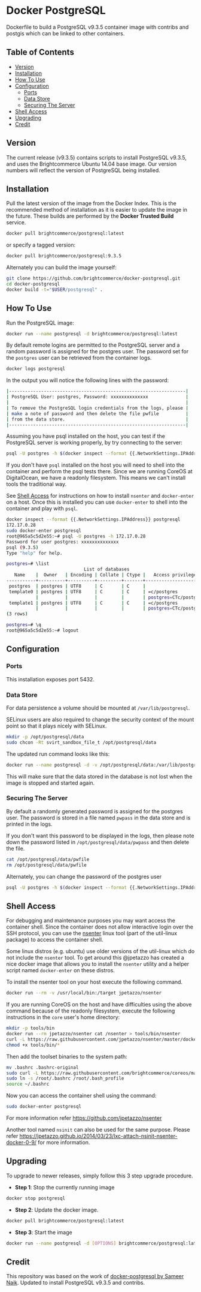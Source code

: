 # Docker PostgreSQL

Dockerfile to build a PostgreSQL v9.3.5 container image with contribs and postgis which can be linked to other containers.

## Table of Contents

- [Version](#version)
- [Installation](#installation)
- [How To Use](#how-to-use)
- [Configuration](#configuration)
    - [Ports](#ports)
    - [Data Store](#data-store)
    - [Securing The Server](#securing-the-server)
- [Shell Access](#shell-access)
- [Upgrading](#upgrading)
- [Credit](#credit)

## Version

The current release (v9.3.5) contains scripts to install PostgreSQL v9.3.5, and uses the Brightcommerce Ubuntu 14.04 base image. Our version numbers will reflect the version of PostgreSQL being installed.

## Installation

Pull the latest version of the image from the Docker Index. This is the recommended method of installation as it is easier to update the image in the future. These builds are performed by the **Docker Trusted Build** service.

``` bash
docker pull brightcommerce/postgresql:latest
```

or specify a tagged version:

``` bash
docker pull brightcommerce/postgresql:9.3.5
```

Alternately you can build the image yourself:

``` bash
git clone https://github.com/brightcommerce/docker-postgresql.git
cd docker-postgresql
docker build -t="$USER/postgresql" .
```

## How To Use

Run the PostgreSQL image:

``` bash
docker run --name postgresql -d brightcommerce/postgresql:latest
```

By default remote logins are permitted to the PostgreSQL server and a random password is assigned for the postgres user. The password set for the `postgres` user can be retrieved from the container logs.

``` bash
docker logs postgresql
```

In the output you will notice the following lines with the password:

``` bash
|------------------------------------------------------------------|
| PostgreSQL User: postgres, Password: xxxxxxxxxxxxxx              |
|                                                                  |
| To remove the PostgreSQL login credentials from the logs, please |
| make a note of password and then delete the file pwfile          |
| from the data store.                                             |
|------------------------------------------------------------------|
```

Assuming you have psql installed on the host, you can test if the PostgreSQL server is working properly, by try connecting to the server:

``` bash
psql -U postgres -h $(docker inspect --format {{.NetworkSettings.IPAddress}} postgresql)
```

If you don't have `psql` installed on the host you will need to shell into the container and perform the psql tests there. Since we are running CoreOS at DigitalOcean, we have a readonly filesystem. This means we can't install tools the traditional way.

See [Shell Access](#shell-access) for instructions on how to install `nsenter` and `docker-enter` on a host. Once this is installed you can use `docker-enter` to shell into the container and play with `psql`.

``` bash
docker inspect --format {{.NetworkSettings.IPAddress}} postgresql
172.17.0.28
sudo docker-enter postgresql
root@965a5c5d2e55:~# psql -U postgres -h 172.17.0.28
Password for user postgres: xxxxxxxxxxxxxx
psql (9.3.5)
Type "help" for help.

postgres=# \list
                             List of databases
   Name    |  Owner   | Encoding | Collate | Ctype |   Access privileges
-----------+----------+----------+---------+-------+-----------------------
 postgres  | postgres | UTF8     | C       | C     |
 template0 | postgres | UTF8     | C       | C     | =c/postgres          +
           |          |          |         |       | postgres=CTc/postgres
 template1 | postgres | UTF8     | C       | C     | =c/postgres          +
           |          |          |         |       | postgres=CTc/postgres
(3 rows)

postgres=# \q
root@965a5c5d2e55:~# logout
```

## Configuration

### Ports

This installation exposes port 5432.

### Data Store

For data persistence a volume should be mounted at `/var/lib/postgresql`.

SELinux users are also required to change the security context of the mount point so that it plays nicely with SELinux.

``` bash
mkdir -p /opt/postgresql/data
sudo chcon -Rt svirt_sandbox_file_t /opt/postgresql/data
```

The updated run command looks like this:

``` bash
docker run --name postgresql -d -v /opt/postgresql/data:/var/lib/postgresql brightcommerce/postgresql:latest
```

This will make sure that the data stored in the database is not lost when the image is stopped and started again.

### Securing The Server

By default a randomly generated password is assigned for the postgres user. The password is stored in a file named `pwpass` in the data store and is printed in the logs.

If you don't want this password to be displayed in the logs, then please note down the password listed in `/opt/postgresql/data/pwpass` and then delete the file.

``` bash
cat /opt/postgresql/data/pwfile
rm /opt/postgresql/data/pwfile
```

Alternately, you can change the password of the postgres user

``` bash
psql -U postgres -h $(docker inspect --format {{.NetworkSettings.IPAddress}} postgresql) password postgres
```

## Shell Access

For debugging and maintenance purposes you may want access the container shell. Since the container does not allow interactive login over the SSH protocol, you can use the [nsenter](http://man7.org/linux/man-pages/man1/nsenter.1.html) linux tool (part of the util-linux package) to access the container shell.

Some linux distros (e.g. ubuntu) use older versions of the util-linux which do not include the `nsenter` tool. To get around this @jpetazzo has created a nice docker image that allows you to install the `nsenter` utility and a helper script named `docker-enter` on these distros.

To install the nsenter tool on your host execute the following command.

``` bash
docker run --rm -v /usr/local/bin:/target jpetazzo/nsenter
```

If you are running CoreOS on the host and have difficulties using the above command because of the readonly filesystem, execute the following instructions in the `core` user's home directory:

``` bash
mkdir -p tools/bin
docker run --rm jpetazzo/nsenter cat /nsenter > tools/bin/nsenter
curl -L https://raw.githubusercontent.com/jpetazzo/nsenter/master/docker-enter > tools/bin/docker-enter
chmod +x tools/bin/*
```

Then add the toolset binaries to the system path:

``` bash
mv .bashrc .bashrc-original
sudo curl -L https://raw.githubusercontent.com/brightcommerce/coreos/master/bashrc > ~/.bashrc
sudo ln -s /root/.bashrc /root/.bash_profile
source ~/.bashrc
````

Now you can access the container shell using the command:

``` bash
sudo docker-enter postgresql
```

For more information refer https://github.com/jpetazzo/nsenter

Another tool named `nsinit` can also be used for the same purpose. Please refer https://jpetazzo.github.io/2014/03/23/lxc-attach-nsinit-nsenter-docker-0-9/ for more information.

## Upgrading

To upgrade to newer releases, simply follow this 3 step upgrade procedure.

- **Step 1**: Stop the currently running image

``` bash
docker stop postgresql
```

- **Step 2**: Update the docker image.

``` bash
docker pull brightcommerce/postgresql:latest
```

- **Step 3**: Start the image

``` bash
docker run --name postgresql -d [OPTIONS] brightcommerce/postgresql:latest
```

## Credit

This repository was based on the work of [docker-postgresql by Sameer Naik](https://github.com/sameersbn/docker-postgresql). Updated to install PostgreSQL v9.3.5 and contribs.
